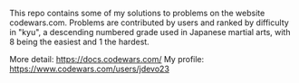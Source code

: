 This repo contains some of my solutions to problems on the website codewars.com. Problems are contributed by users and ranked by difficulty in "kyu", a descending numbered grade used in Japanese martial arts, with 8 being the easiest and 1 the hardest.

More detail: https://docs.codewars.com/
My profile: https://www.codewars.com/users/jdevo23